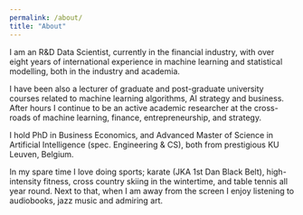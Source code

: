 ```yaml
---
permalink: /about/
title: "About"
---
```


I am an R&D Data Scientist, currently in the financial industry, with over eight years of international experience in machine learning and statistical modelling, both in the industry and academia. 

I have been also a lecturer of graduate and post-graduate university courses related to machine learning algorithms, AI strategy and business. After hours I continue to be an active academic researcher at the cross-roads of machine learning, finance, entrepreneurship, and strategy. 

I hold PhD in Business Economics, and Advanced Master of Science in Artificial Intelligence (spec. Engineering & CS), both from prestigious KU Leuven, Belgium. 

In my spare time I love doing sports; karate (JKA 1st Dan Black Belt), high-intensity fitness, cross country skiing in the wintertime, and table tennis all year round. Next to that, when I am away from the screen I enjoy listening to audiobooks, jazz music and admiring art.
